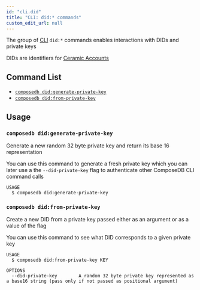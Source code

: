 ```yaml
---
id: "cli.did"
title: "CLI: did:* commands"
custom_edit_url: null
---
```


<head>
  <meta name="robots" content="noindex" />
  <meta name="googlebot" content="noindex" />
</head>

The group of [CLI](../modules/cli.md) `did:*` commands enables interactions with DIDs and private keys

DIDs are identifiers for [Ceramic Accounts](https://developers.ceramic.network/docs-docusaurus/docs/composedb/core-concepts#accounts)

## Command List

- [`composedb did:generate-private-key`](#composedb-didgenerate-private-key)
- [`composedb did:from-private-key`](#composedb-didfrom-private-key)

## Usage

### `composedb did:generate-private-key`

Generate a new random 32 byte private key and return its base 16 representation

You can use this command to generate a fresh private key which you can later use a the `--did-private-key` flag to 
authenticate other ComposeDB CLI command calls

```
USAGE
  $ composedb did:generate-private-key
```

### `composedb did:from-private-key`

Create a new DID from a private key passed either as an argument or as a value of the flag

You can use this command to see what DID corresponds to a given private key

```
USAGE
  $ composedb did:from-private-key KEY
  
OPTIONS
  --did-private-key        A random 32 byte private key represented as a base16 string (pass only if not passed as positional argument)
```

